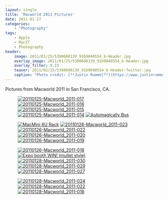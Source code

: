 ```yaml
---
layout: single
title: 'Macworld 2011 Pictures'
date: 2011-01-27
categories:
    - "Photography"
tags:
    - Apple
    - MacIT
    - Photography
header:
    image: 2011/01/25/5390608139_91b9040554_b-Header.jpg
    overlay_image: 2011/01/25/5390608139_91b9040554_b-Header.jpg
    overlay_filter: 0.15
    teaser: 2011/01/25/5390608139_91b9040554_b-Header-Twitter.jpg 		# Shrink image to 575 width
    caption: "Photo credit: [**Justin Rummel**](https://www.justinrummel.com)"
---
```

Pictures from Macworld 2011 in San Francisco, CA.

<figure class="fifth">
<a href="https://www.flickr.com/photos/justinrummel/5390607461/"><img src="https://farm6.static.flickr.com/5011/5390607461_9e4627e92a_q.jpg" title="20110125-Macworld_2011-017" /></a>
<a href="https://www.flickr.com/photos/justinrummel/5390608139/"><img src="https://farm6.static.flickr.com/5015/5390608139_91b9040554_q.jpg" title="20110125-Macworld_2011-016" /></a>
<a href="https://www.flickr.com/photos/justinrummel/5391216010/"><img src="https://farm6.static.flickr.com/5136/5391216010_2a27ea731b_q.jpg" title="20110125-Macworld_2011-015" /></a>
<a href="https://www.flickr.com/photos/justinrummel/5391216510/"><img src="https://farm6.static.flickr.com/5054/5391216510_c5fed8fdbf_q.jpg" title="20110125-Macworld_2011-014" /></a>
<a href="https://www.flickr.com/photos/justinrummel/5394248805/"><img src="https://farm6.static.flickr.com/5220/5394248805_f4ab9a28a7_q.jpg" title="Automagically Bus" /></a>
</figure>
<figure class="fifth">
<a href="https://www.flickr.com/photos/justinrummel/5394250831/"><img src="https://farm6.static.flickr.com/5180/5394250831_6432094020_q.jpg" title="MacMini 6U Rack" /></a>
<a href="https://www.flickr.com/photos/justinrummel/5396102698/"><img src="https://farm6.static.flickr.com/5251/5396102698_31e2fcf2ab_q.jpg" title="20110126-Macworld_2011-023" /></a>
<a href="https://www.flickr.com/photos/justinrummel/5395505937/"><img src="https://farm6.static.flickr.com/5175/5395505937_085bddb14d_q.jpg" title="20110126-Macworld_2011-022" /></a>
<a href="https://www.flickr.com/photos/justinrummel/5395506437/"><img src="https://farm6.static.flickr.com/5097/5395506437_2443a9128a_q.jpg" title="20110126-Macworld_2011-020" /></a>
<a href="https://www.flickr.com/photos/justinrummel/5396104494/"><img src="https://farm6.static.flickr.com/5095/5396104494_1ee1e86e9d_q.jpg" title="20110126-Macworld_2011-019" /></a>
</figure>
<figure class="fifth">
<a href="https://www.flickr.com/photos/justinrummel/5395507443/"><img src="https://farm6.static.flickr.com/5058/5395507443_8449eba0ed_q.jpg" title="20110126-Macworld_2011-018" /></a>
<a href="https://www.flickr.com/photos/justinrummel/5397143542/"><img src="https://farm6.static.flickr.com/5016/5397143542_491f49929c_q.jpg" title="Expo booth WIN!  (mullet style)" /></a>
<a href="https://www.flickr.com/photos/justinrummel/5405874197/"><img src="https://farm6.static.flickr.com/5096/5405874197_c507bec93a_q.jpg" title="20110128-Macworld_2011-030" /></a>
<a href="https://www.flickr.com/photos/justinrummel/5406481252/"><img src="https://farm6.static.flickr.com/5295/5406481252_bec33ee39c_q.jpg" title="20110128-Macworld_2011-029" /></a>
<a href="https://www.flickr.com/photos/justinrummel/5405874925/"><img src="https://farm6.static.flickr.com/5291/5405874925_af768d3df1_q.jpg" title="20110128-Macworld_2011-027" /></a>
</figure>
<figure class="fifth">
<a href="https://www.flickr.com/photos/justinrummel/5406481928/"><img src="https://farm6.static.flickr.com/5216/5406481928_7b78a134c7_q.jpg" title="20110128-Macworld_2011-024" /></a>
<a href="https://www.flickr.com/photos/justinrummel/5405875659/"><img src="https://farm6.static.flickr.com/5053/5405875659_9f2d623389_q.jpg" title="20110128-Macworld_2011-022" /></a>
<a href="https://www.flickr.com/photos/justinrummel/5406482652/"><img src="https://farm6.static.flickr.com/5058/5406482652_83b4faed5d_q.jpg" title="20110128-Macworld_2011-018" /></a>
</figure>
